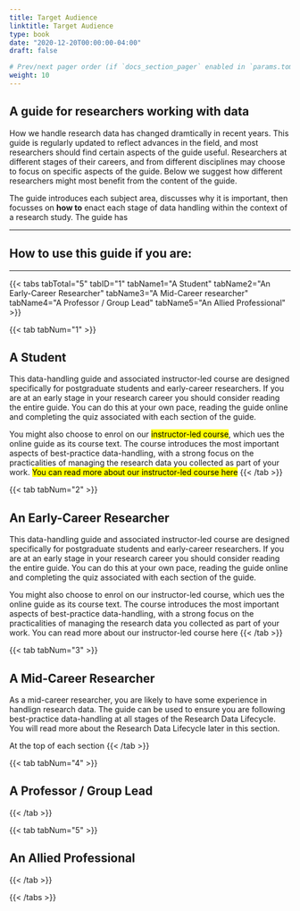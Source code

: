 ```yaml
---
title: Target Audience
linktitle: Target Audience
type: book
date: "2020-12-20T00:00:00-04:00"
draft: false

# Prev/next pager order (if `docs_section_pager` enabled in `params.toml`)
weight: 10
---
```


## A guide for researchers working with data  
How we handle research data has changed dramtically in recent years. This guide is regularly updated to reflect advances in the field, and most researchers should find certain aspects of the guide useful. Researchers at different stages of their careers, and from different disciplines may choose to focus on specific aspects of the guide. Below we suggest how different researchers might most benefit from the content of the guide.

The guide introduces each subject area, discusses why it is important, then focusses on **how to** enact each stage of data handling within the context of a research study. The guide has 

----
## How to use this guide if you are:
----

{{< tabs tabTotal="5" tabID="1" tabName1="A Student" tabName2="An Early-Career Researcher" tabName3="A Mid-Career researcher"  tabName4="A Professor / Group Lead"  tabName5="An Allied Professional" >}}

{{< tab tabNum="1" >}}
## A Student
This data-handling guide and associated instructor-led course are designed specifically for postgraduate students and early-career researchers. If you are at an early stage in your research career you should consider reading the entire guide. You can do this at your own pace, reading the guide online and completing the quiz associated with each section of the guide. 

You might also choose to enrol on our <mark>instructor-led course</mark>, which ues the online guide as its course text. The course introduces the most important aspects of best-practice data-handling, with a strong focus on the practicalities of managing the research data you collected as part of your work. <mark>You can read more about our instructor-led course here</mark>
{{< /tab >}}

{{< tab tabNum="2" >}}
## An Early-Career Researcher
This data-handling guide and associated instructor-led course are designed specifically for postgraduate students and early-career researchers. If you are at an early stage in your research career you should consider reading the entire guide. You can do this at your own pace, reading the guide online and completing the quiz associated with each section of the guide.

You might also choose to enrol on our instructor-led course, which ues the online guide as its course text. The course introduces the most important aspects of best-practice data-handling, with a strong focus on the practicalities of managing the research data you collected as part of your work. You can read more about our instructor-led course here
{{< /tab >}}

{{< tab tabNum="3" >}}
## A Mid-Career Researcher
As a mid-career researcher, you are likely to have some experience in handlign research data. The guide can be used to ensure you are following best-practice data-handling at all stages of the Research Data Lifecycle. You will read more about the Research Data Lifecycle later in this section.

At the top of each section 
{{< /tab >}}

{{< tab tabNum="4" >}}
## A Professor / Group Lead
{{< /tab >}}

{{< tab tabNum="5" >}}
## An Allied Professional
{{< /tab >}}

{{< /tabs >}}
